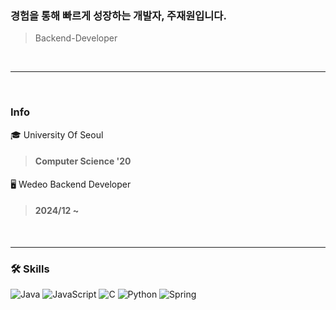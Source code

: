 ### 경험을 통해 빠르게 성장하는 개발자, 주재원입니다.
> Backend-Developer

<br>

---

<br>

### Info
🎓 University Of Seoul
> #### Computer Science '20

🖥️ Wedeo Backend Developer
> #### 2024/12 ~

<br>

---

### 🛠️ Skills

<p align="left">
  <img src="https://img.shields.io/badge/Java-ED8B00?style=for-the-badge&logo=java&logoColor=white" alt="Java">
  <img src="https://img.shields.io/badge/JavaScript-F7DF1E?style=for-the-badge&logo=javascript&logoColor=black" alt="JavaScript">
  <img src="https://img.shields.io/badge/C-00599C?style=for-the-badge&logo=c&logoColor=white" alt="C">
  <img src="https://img.shields.io/badge/Python-3776AB?style=for-the-badge&logo=python&logoColor=white" alt="Python">
  <img src="https://img.shields.io/badge/Spring-6DB33F?style=for-the-badge&logo=spring&logoColor=white" alt="Spring">
</p>
